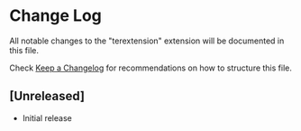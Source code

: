 # Change Log

All notable changes to the "terextension" extension will be documented in this file.

Check [Keep a Changelog](http://keepachangelog.com/) for recommendations on how to structure this file.

## [Unreleased]

- Initial release
